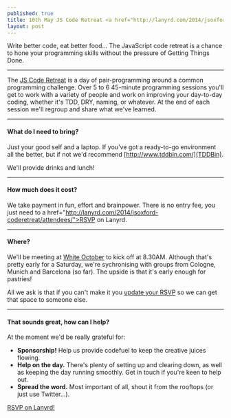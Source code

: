 ```yaml
---
published: true
title: 10th May JS Code Retreat <a href="http://lanyrd.com/2014/jsoxford-coderetreat" class="btn btn-large btn-primary pull-right">Attend On Lanyrd</a>
layout: post
---
```


<p class="lead">Write better code, eat better food&hellip; The JavaScript code retreat is a chance to hone your programming skills without the pressure of Getting Things Done.</p>

---
The [JS Code Retreat](http://jscoderetreat.com/2/) is a day of pair-programming around a common programming challenge. Over 5 to 6 45-minute programming sessions you'll get to work with a variety of people and work on improving your day-to-day coding, whether it's TDD, DRY, naming, or whatever. At the end of each session we'll regroup and share what we've learned. 

---
#### What do I need to bring?

Just your good self and a laptop. If you've got a ready-to-go environment all the better, but if not we'd recommend [http://www.tddbin.com/](TDDBin).

We'll provide drinks and lunch!

---
#### How much does it cost?

We take payment in fun, effort and brainpower. There is no entry fee, you just need to a href="http://lanyrd.com/2014/jsoxford-coderetreat/attendees/">RSVP on Lanyrd</a>.

---
#### Where? 

We'll be meeting at [White October](http://www.whiteoctober.co.uk/) to kick off at 8.30AM. Although that's pretty early for a Saturday, we're sychronising with groups from Cologne, Munich and Barcelona (so far). The upside is that it's early enough for pastries!

All we ask is that if you can't make it you <a href="http://lanyrd.com/2014/jsoxford-coderetreat/attendees/">update your RSVP</a> so we can get that space to someone else.

---
#### That sounds great, how can I help?

At the moment we'd be really grateful for:

* **Sponsorship!** Help us provide codefuel to keep the creative juices flowing. 
* **Help on the day.** There's plenty of setting up and clearing down, as well as keeping the day running smoothly. Get in touch if you're keen to help out.
* **Spread the word.** Most important of all, shout it from the rooftops (or just use Twitter&hellip;).

<div class="lanyrd-target-participants">
    <a href="http://lanyrd.com/2014/jsoxford-coderetreat/attendees/"
        class="lanyrd-participants" data-lanyrd-nocss="">
        RSVP on Lanyrd!
    </a>
</div>
